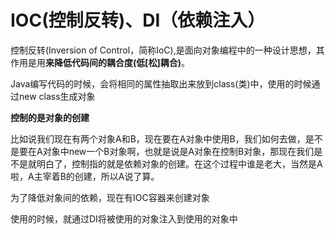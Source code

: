# IOC(控制反转)、DI（依赖注入）

控制反转(Inversion of Control，简称IoC),是面向对象编程中的一种设计思想，其作用是用**来降低代码间的耦合度(低[松]耦合)**。

Java编写代码的时候，会将相同的属性抽取出来放到class(类)中，使用的时候通过new class生成对象

**控制的是对象的创建**

比如说我们现在有两个对象A和B，现在要在A对象中使用B，我们如何去做，是不是要在A对象中new一个B对象啊，也就是说是A对象在控制B对象，那现在我们是不是就明白了，控制指的就是依赖对象的创建。在这个过程中谁是老大，当然是A啦，A主宰着B的创建，所以A说了算。

为了降低对象间的依赖，现在有IOC容器来创建对象

使用的时候，就通过DI将被使用的对象注入到使用的对象中
